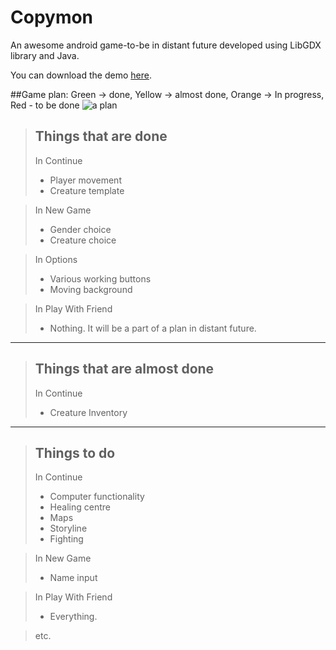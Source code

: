 # Copymon
An awesome android game-to-be in distant future developed using LibGDX library and Java.

You can download the demo [here](https://drive.google.com/file/d/0B65kpqnvXRSiQkdtSkMzbWZUUFU/view?usp=sharing).

##Game plan:
Green -> done, Yellow -> almost done, Orange -> In progress, Red - to be done
![a plan](http://s7.postimg.org/yahjgb8uz/copyyy_New_Page_1.png)



> Things that are done
> --------------------  
> In Continue
> * Player movement
> * Creature template

> In New Game
> * Gender choice
> * Creature choice

> In Options
> * Various working buttons
> * Moving background

> In Play With Friend
> * Nothing. It will be a part of a plan in distant future.
 
 ----------
 
> Things that are almost done
> --------------------  
> In Continue
> * Creature Inventory
 
 ----------

> Things to do
> --------------------  
> In Continue
> * Computer functionality
> * Healing centre
> * Maps
> * Storyline
> * Fighting

> In New Game
> * Name input

> In Play With Friend
> * Everything.

> etc.
